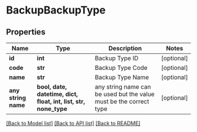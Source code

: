 # BackupBackupType


## Properties
Name | Type | Description | Notes
------------ | ------------- | ------------- | -------------
**id** | **int** | Backup Type ID | [optional] 
**code** | **str** | Backup Type Code | [optional] 
**name** | **str** | Backup Type Name | [optional] 
**any string name** | **bool, date, datetime, dict, float, int, list, str, none_type** | any string name can be used but the value must be the correct type | [optional]

[[Back to Model list]](../README.md#documentation-for-models) [[Back to API list]](../README.md#documentation-for-api-endpoints) [[Back to README]](../README.md)



